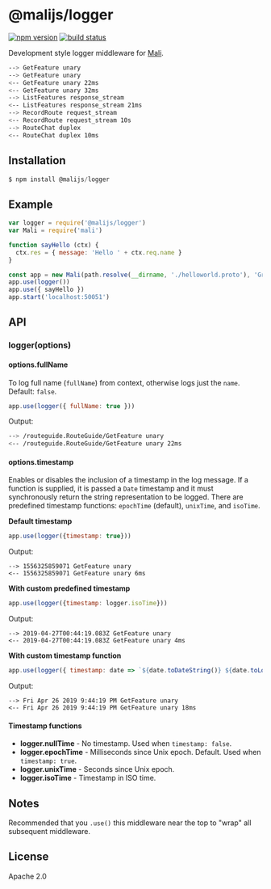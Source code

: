 
# @malijs/logger

[![npm version](https://img.shields.io/npm/v/@malijs/logger.svg?style=flat-square)](https://www.npmjs.com/package/@malijs/logger)
[![build status](https://img.shields.io/travis/malijs/logger/master.svg?style=flat-square)](https://travis-ci.org/malijs/logger)

Development style logger middleware for [Mali](https://github.com/malijs/mali).

```sh
--> GetFeature unary
--> GetFeature unary
<-- GetFeature unary 22ms
<-- GetFeature unary 32ms
--> ListFeatures response_stream
<-- ListFeatures response_stream 21ms
--> RecordRoute request_stream
<-- RecordRoute request_stream 10s
--> RouteChat duplex
<-- RouteChat duplex 10ms
```

## Installation

```js
$ npm install @malijs/logger
```

## Example

```js
var logger = require('@malijs/logger')
var Mali = require('mali')

function sayHello (ctx) {
  ctx.res = { message: 'Hello ' + ctx.req.name }
}

const app = new Mali(path.resolve(__dirname, './helloworld.proto'), 'Greeter')
app.use(logger())
app.use({ sayHello })
app.start('localhost:50051')
```

## API

### logger(options)

#### options.fullName 

To log full name (`fullName`) from context, otherwise logs just the `name`. Default: `false`.

```js
app.use(logger({ fullName: true }))
```

Output:

```sh
--> /routeguide.RouteGuide/GetFeature unary
<-- /routeguide.RouteGuide/GetFeature unary 22ms
```

#### options.timestamp

Enables or disables the inclusion of a timestamp in the log message.
If a function is supplied, it is passed a `Date` timestamp and it must synchronously return the string representation to be logged.
There are predefined timestamp functions: `epochTime` (default), `unixTime`, and `isoTime`.

**Default timestamp**

```js
app.use(logger({timestamp: true}))
```

Output:

```
--> 1556325859071 GetFeature unary
<-- 1556325859071 GetFeature unary 6ms
```

**With custom predefined timestamp**

```js
app.use(logger({timestamp: logger.isoTime}))
```

Output:

```
--> 2019-04-27T00:44:19.083Z GetFeature unary
<-- 2019-04-27T00:44:19.083Z GetFeature unary 4ms
```

**With custom timestamp function**

```js
app.use(logger({ timestamp: date => `${date.toDateString()} ${date.toLocaleTimeString()}` }))
```

Output:

```
--> Fri Apr 26 2019 9:44:19 PM GetFeature unary
<-- Fri Apr 26 2019 9:44:19 PM GetFeature unary 18ms
```

#### Timestamp functions

- **logger.nullTime** - No timestamp. Used when `timestamp: false`.
- **logger.epochTime** - Milliseconds since Unix epoch. Default. Used when `timestamp: true`.
- **logger.unixTime** - Seconds since Unix epoch.
- **logger.isoTime** - Timestamp in ISO time.

## Notes

Recommended that you `.use()` this middleware near the top to "wrap" all subsequent middleware.

## License

Apache 2.0
